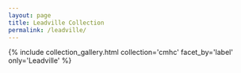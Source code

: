 ```yaml
---
layout: page
title: Leadville Collection
permalink: /leadville/
---
```


{% include collection_gallery.html collection='cmhc' facet_by='label' only='Leadville' %}
